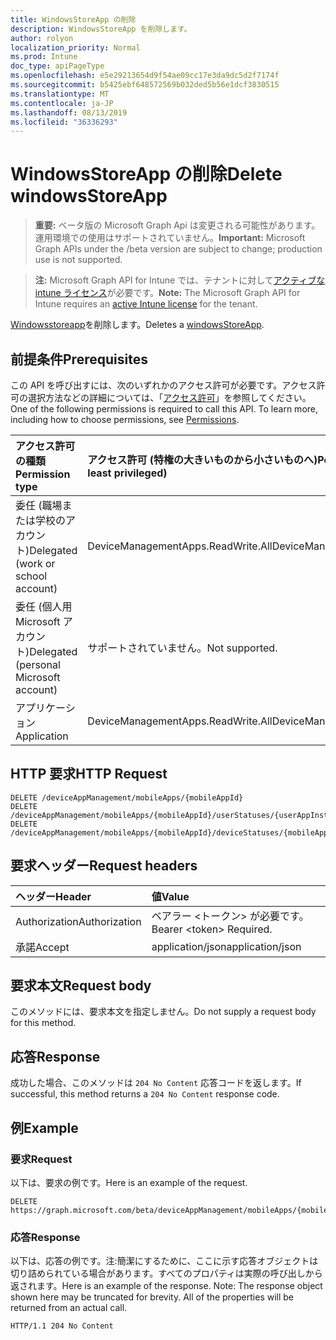 ```yaml
---
title: WindowsStoreApp の削除
description: WindowsStoreApp を削除します。
author: rolyon
localization_priority: Normal
ms.prod: Intune
doc_type: apiPageType
ms.openlocfilehash: e5e29213654d9f54ae09cc17e3da9dc5d2f7174f
ms.sourcegitcommit: b5425ebf648572569b032ded5b56e1dcf3830515
ms.translationtype: MT
ms.contentlocale: ja-JP
ms.lasthandoff: 08/13/2019
ms.locfileid: "36336293"
---
```

# <a name="delete-windowsstoreapp"></a><span data-ttu-id="5a66c-103">WindowsStoreApp の削除</span><span class="sxs-lookup"><span data-stu-id="5a66c-103">Delete windowsStoreApp</span></span>

> <span data-ttu-id="5a66c-104">**重要:** ベータ版の Microsoft Graph Api は変更される可能性があります。運用環境での使用はサポートされていません。</span><span class="sxs-lookup"><span data-stu-id="5a66c-104">**Important:** Microsoft Graph APIs under the /beta version are subject to change; production use is not supported.</span></span>

> <span data-ttu-id="5a66c-105">**注:** Microsoft Graph API for Intune では、テナントに対して[アクティブな intune ライセンス](https://go.microsoft.com/fwlink/?linkid=839381)が必要です。</span><span class="sxs-lookup"><span data-stu-id="5a66c-105">**Note:** The Microsoft Graph API for Intune requires an [active Intune license](https://go.microsoft.com/fwlink/?linkid=839381) for the tenant.</span></span>

<span data-ttu-id="5a66c-106">[Windowsstoreapp](../resources/intune-apps-windowsstoreapp.md)を削除します。</span><span class="sxs-lookup"><span data-stu-id="5a66c-106">Deletes a [windowsStoreApp](../resources/intune-apps-windowsstoreapp.md).</span></span>

## <a name="prerequisites"></a><span data-ttu-id="5a66c-107">前提条件</span><span class="sxs-lookup"><span data-stu-id="5a66c-107">Prerequisites</span></span>
<span data-ttu-id="5a66c-p101">この API を呼び出すには、次のいずれかのアクセス許可が必要です。アクセス許可の選択方法などの詳細については、「[アクセス許可](/graph/permissions-reference)」を参照してください。</span><span class="sxs-lookup"><span data-stu-id="5a66c-p101">One of the following permissions is required to call this API. To learn more, including how to choose permissions, see [Permissions](/graph/permissions-reference).</span></span>

|<span data-ttu-id="5a66c-110">アクセス許可の種類</span><span class="sxs-lookup"><span data-stu-id="5a66c-110">Permission type</span></span>|<span data-ttu-id="5a66c-111">アクセス許可 (特権の大きいものから小さいものへ)</span><span class="sxs-lookup"><span data-stu-id="5a66c-111">Permissions (from most to least privileged)</span></span>|
|:---|:---|
|<span data-ttu-id="5a66c-112">委任 (職場または学校のアカウント)</span><span class="sxs-lookup"><span data-stu-id="5a66c-112">Delegated (work or school account)</span></span>|<span data-ttu-id="5a66c-113">DeviceManagementApps.ReadWrite.All</span><span class="sxs-lookup"><span data-stu-id="5a66c-113">DeviceManagementApps.ReadWrite.All</span></span>|
|<span data-ttu-id="5a66c-114">委任 (個人用 Microsoft アカウント)</span><span class="sxs-lookup"><span data-stu-id="5a66c-114">Delegated (personal Microsoft account)</span></span>|<span data-ttu-id="5a66c-115">サポートされていません。</span><span class="sxs-lookup"><span data-stu-id="5a66c-115">Not supported.</span></span>|
|<span data-ttu-id="5a66c-116">アプリケーション</span><span class="sxs-lookup"><span data-stu-id="5a66c-116">Application</span></span>|<span data-ttu-id="5a66c-117">DeviceManagementApps.ReadWrite.All</span><span class="sxs-lookup"><span data-stu-id="5a66c-117">DeviceManagementApps.ReadWrite.All</span></span>|

## <a name="http-request"></a><span data-ttu-id="5a66c-118">HTTP 要求</span><span class="sxs-lookup"><span data-stu-id="5a66c-118">HTTP Request</span></span>
<!-- {
  "blockType": "ignored"
}
-->
``` http
DELETE /deviceAppManagement/mobileApps/{mobileAppId}
DELETE /deviceAppManagement/mobileApps/{mobileAppId}/userStatuses/{userAppInstallStatusId}/app
DELETE /deviceAppManagement/mobileApps/{mobileAppId}/deviceStatuses/{mobileAppInstallStatusId}/app
```

## <a name="request-headers"></a><span data-ttu-id="5a66c-119">要求ヘッダー</span><span class="sxs-lookup"><span data-stu-id="5a66c-119">Request headers</span></span>
|<span data-ttu-id="5a66c-120">ヘッダー</span><span class="sxs-lookup"><span data-stu-id="5a66c-120">Header</span></span>|<span data-ttu-id="5a66c-121">値</span><span class="sxs-lookup"><span data-stu-id="5a66c-121">Value</span></span>|
|:---|:---|
|<span data-ttu-id="5a66c-122">Authorization</span><span class="sxs-lookup"><span data-stu-id="5a66c-122">Authorization</span></span>|<span data-ttu-id="5a66c-123">ベアラー &lt;トークン&gt; が必要です。</span><span class="sxs-lookup"><span data-stu-id="5a66c-123">Bearer &lt;token&gt; Required.</span></span>|
|<span data-ttu-id="5a66c-124">承諾</span><span class="sxs-lookup"><span data-stu-id="5a66c-124">Accept</span></span>|<span data-ttu-id="5a66c-125">application/json</span><span class="sxs-lookup"><span data-stu-id="5a66c-125">application/json</span></span>|

## <a name="request-body"></a><span data-ttu-id="5a66c-126">要求本文</span><span class="sxs-lookup"><span data-stu-id="5a66c-126">Request body</span></span>
<span data-ttu-id="5a66c-127">このメソッドには、要求本文を指定しません。</span><span class="sxs-lookup"><span data-stu-id="5a66c-127">Do not supply a request body for this method.</span></span>

## <a name="response"></a><span data-ttu-id="5a66c-128">応答</span><span class="sxs-lookup"><span data-stu-id="5a66c-128">Response</span></span>
<span data-ttu-id="5a66c-129">成功した場合、このメソッドは `204 No Content` 応答コードを返します。</span><span class="sxs-lookup"><span data-stu-id="5a66c-129">If successful, this method returns a `204 No Content` response code.</span></span>

## <a name="example"></a><span data-ttu-id="5a66c-130">例</span><span class="sxs-lookup"><span data-stu-id="5a66c-130">Example</span></span>

### <a name="request"></a><span data-ttu-id="5a66c-131">要求</span><span class="sxs-lookup"><span data-stu-id="5a66c-131">Request</span></span>
<span data-ttu-id="5a66c-132">以下は、要求の例です。</span><span class="sxs-lookup"><span data-stu-id="5a66c-132">Here is an example of the request.</span></span>
``` http
DELETE https://graph.microsoft.com/beta/deviceAppManagement/mobileApps/{mobileAppId}
```

### <a name="response"></a><span data-ttu-id="5a66c-133">応答</span><span class="sxs-lookup"><span data-stu-id="5a66c-133">Response</span></span>
<span data-ttu-id="5a66c-p102">以下は、応答の例です。注:簡潔にするために、ここに示す応答オブジェクトは切り詰められている場合があります。すべてのプロパティは実際の呼び出しから返されます。</span><span class="sxs-lookup"><span data-stu-id="5a66c-p102">Here is an example of the response. Note: The response object shown here may be truncated for brevity. All of the properties will be returned from an actual call.</span></span>
``` http
HTTP/1.1 204 No Content
```






